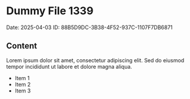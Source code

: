 # Dummy File 1339

Date: 2025-04-03
ID: 88B5D9DC-3B38-4F52-937C-1107F7DB6871

## Content

Lorem ipsum dolor sit amet, consectetur adipiscing elit.
Sed do eiusmod tempor incididunt ut labore et dolore magna aliqua.

* Item 1
* Item 2
* Item 3

